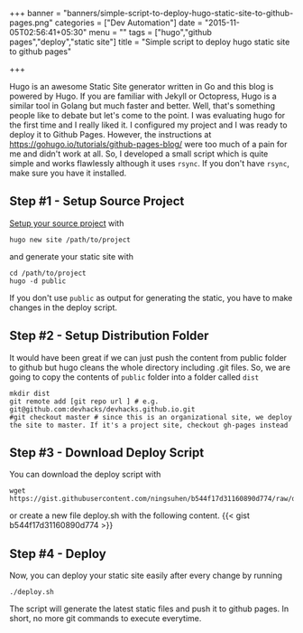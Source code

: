+++
banner = "banners/simple-script-to-deploy-hugo-static-site-to-github-pages.png"
categories = ["Dev Automation"]
date = "2015-11-05T02:56:41+05:30"
menu = ""
tags = ["hugo","github pages","deploy","static site"]
title = "Simple script to deploy hugo static site to github pages"

+++

Hugo is an awesome Static Site generator written in Go and this blog is powered by Hugo. If you are familiar with Jekyll or Octopress, Hugo is a similar tool in Golang but much faster and better. Well, that's something people like to debate but let's come to the point. I was evaluating hugo for the first time and I really liked it. I configured my project and I was ready to deploy it to Github Pages. However, the instructions at https://gohugo.io/tutorials/github-pages-blog/ were too much of a pain for me and didn't work at all. So, I developed a small script which is quite simple and works flawlessly although it uses `rsync`. If you don't have `rsync`, make sure you have it installed. 

Step #1 - Setup Source Project
----
[Setup your source project](https://gohugo.io/overview/quickstart/) with 
```
hugo new site /path/to/project
```
and generate your static site with
```
cd /path/to/project
hugo -d public
```
If you don't use `public` as output for generating the static, you have to make changes in the deploy script.

Step #2 - Setup Distribution Folder
----
It would have been great if we can just push the content from public folder to github but hugo cleans the whole directory including .git files. So, we are going to copy the contents of `public` folder into a folder called `dist`
```
mkdir dist
git remote add [git repo url ] # e.g. git@github.com:devhacks/devhacks.github.io.git
#git checkout master # since this is an organizational site, we deploy the site to master. If it's a project site, checkout gh-pages instead
```

Step #3 - Download Deploy Script
----
You can download the deploy script with 
```
wget https://gist.githubusercontent.com/ningsuhen/b544f17d31160890d774/raw/deploy.sh
```
or create a new file deploy.sh with the following content.
 {{< gist b544f17d31160890d774 >}} 

Step #4 - Deploy
----
Now, you can deploy your static site easily after every change by running 
```
./deploy.sh
```
The script will generate the latest static files and push it to github pages. In short, no more git commands to execute everytime.


